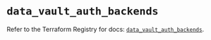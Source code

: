 # `data_vault_auth_backends`

Refer to the Terraform Registry for docs: [`data_vault_auth_backends`](https://registry.terraform.io/providers/hashicorp/vault/4.6.0/docs/data-sources/auth_backends).
